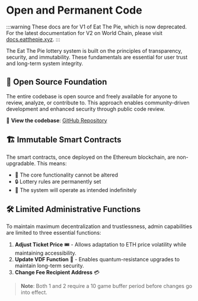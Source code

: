 # Open and Permanent Code

:::warning
These docs are for V1 of Eat The Pie, which is now deprecated. For the latest documentation for V2 on World Chain, please visit [docs.eatthepie.xyz](https://docs.eatthepie.xyz).
:::

The Eat The Pie lottery system is built on the principles of transparency, security, and immutability. These fundamentals are essential for user trust and long-term system integrity.

## 📖 Open Source Foundation

The entire codebase is open source and freely available for anyone to review, analyze, or contribute to. This approach enables community-driven development and enhanced security through public code review.

🔗 **View the codebase**: [GitHub Repository](https://github.com/eatthepie/)

## 🏗️ Immutable Smart Contracts

The smart contracts, once deployed on the Ethereum blockchain, are non-upgradable. This means:

- 🛑 The core functionality cannot be altered
- 🔒 Lottery rules are permanently set
- 🤝 The system will operate as intended indefinitely

## 🛠️ Limited Administrative Functions

To maintain maximum decentralization and trustlessness, admin capabilities are limited to three essential functions:

1. **Adjust Ticket Price** 🎟️ - Allows adaptation to ETH price volatility while maintaining accessibility.
2. **Update VDF Function** 🔄 - Enables quantum-resistance upgrades to maintain long-term security.
3. **Change Fee Recipient Address** 💳

> **Note**: Both 1 and 2 require a 10 game buffer period before changes go into effect.
